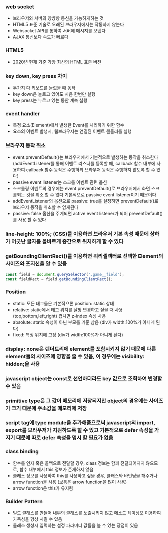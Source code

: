### web socket

- 브라우저와 서버의 양뱡향 통신을 가능하게하는 것
- HTML5 표준 기술로 오래된 브라우저에서는 작동하지 않는다
- Websocket API를 통하여 서버에 메시지를 보낸다
- AJAX 통신보다 속도가 빠르다

### HTML5

- 2020년 현재 기준 가장 최신의 HTML 표준 버전

### key down, key press 차이

- 두가지 다 키보드를 눌렀을 때 동작
- key down은 눌르고 있어도 처음 한번만 실행
- key press는 누르고 있는 동안 계속 실행

### event handler

- 특정 요소(Element)에서 발생한 Event를 처리하기 위한 함수
- 요소의 이벤트 발생시, 웹브라우저는 연결된 이벤트 핸들러를 실행

### 브라우저 동작 취소

- event.preventDefault()는 브라우저에서 기본적으로 발생하는 동작을 취소한다 (addEventListener를 통해 이벤트 리스너를 등록할 때, callback 함수 내부에 사용하여 callback 함수 동작은 수행하되 브라우저 동작은 수행하지 않도록 할 수 있다)
- passive event listener는 스크롤 이벤트 관련 옵션
- 스크롤링 이벤트의 경우에는 event.preventDefault()로 브라우저에서 화면 스크롤되는 것을 취소 할 수 없다 기본적으로 passive event listener이기 때문이다
- addEventListener의 옵션으로 passive: true를 설정하면 preventDefault()로 브라우저 동작을 취소할 수 없게된다
- passive: false 옵션을 주게되면 active event listener가 되어 preventDefault()를 사용 할 수 있다

### line-height: 100%; (CSS)를 이용하면 브라우저 기본 속성 때문에 상하가 어긋난 글자를 올바르게 중간으로 위치하게 할 수 있다

### getBoundingClientRect()를 이용하면 쿼리셀렉터로 선택한 Element의 사이즈와 포지션을 알 수 있음

```javascript
const field = document.querySelector(".game__field");
const fieldRect = field.getBoundingClientRect();
```

### Position

- static: 모든 태그들은 기본적으론 position: static 상태
- relative: static에서 태그 위치를 살짱 변경하고 싶을 때 사용 (top,bottom,left,right) 겹치면 z-index 속성 사용
- absolute: static 속성이 아닌 부모를 기준 삼음 (div가 width:100%가 아니게 된다)
- fixed: 특정 위치에 고정 (div가 width:100%가 아니게 된다)

### display: none은 렌더트리에 element를 포함시키지 않기 때문에 다른 element들의 사이즈에 영향을 줄 수 있음, 이 경우에는 visibility: hidden;을 사용

### javascript object는 const로 선언하더라도 key 값으로 조회하여 변경할 수 있음

### primitive type은 그 값이 메모리에 저장되지만 object의 경우에는 사이즈가 크기 때문에 주소값을 메모리에 저장

### script tag에 type module을 추가해줌으로써 javascript의 import, export를 브라우저가 지원하도록 할 수 있고 기본적으로 defer 속성을 가지기 때문에 따로 defer 속성을 명시 할 필요가 없음

### class binding

- 함수를 인자 혹은 콜백으로 전달할 경우, class 정보는 함께 전달되어지지 않으므로, 함수 내부에서 this 정보가 존재하지 않음
- 클래스 정보를 사용하여 this를 사용하고 싶을 경우, 클래스와 바인딩을 해주거나 arrow function을 사용 (보통은 arrow function을 많이 사용)
- arrow function은 this가 유지됨

### Builder Pattern

- 빌드 클래스를 만들어 내부의 클래스를 노출시키지 않고 메소드 체이닝으 이용하여 가독성을 향상 시킬 수 있음
- 클래스 생성시 입력하는 설정 파라미터 값들을 볼 수 있는 장점이 있음
